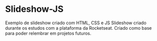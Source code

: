 # Slideshow-JS
Exemplo de slideshow criado com HTML, CSS e JS
Slideshow criado durante os estudos com a plataforma da Rocketseat. Criado como base para poder relembrar em projetos futuros.
